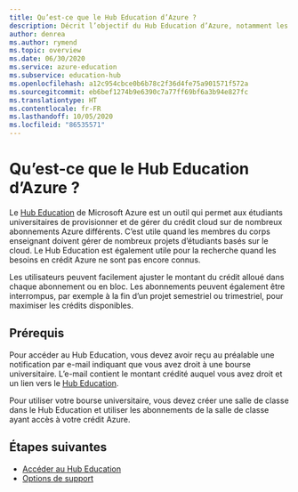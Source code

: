 ```yaml
---
title: Qu’est-ce que le Hub Education d’Azure ?
description: Décrit l’objectif du Hub Education d’Azure, notamment les prérequis et les options de support.
author: denrea
ms.author: rymend
ms.topic: overview
ms.date: 06/30/2020
ms.service: azure-education
ms.subservice: education-hub
ms.openlocfilehash: a12c954cbce0b6b78c2f36d4fe75a901571f572a
ms.sourcegitcommit: eb6bef1274b9e6390c7a77ff69bf6a3b94e827fc
ms.translationtype: HT
ms.contentlocale: fr-FR
ms.lasthandoff: 10/05/2020
ms.locfileid: "86535571"
---
```

# <a name="what-is-the-azure-education-hub"></a>Qu’est-ce que le Hub Education d’Azure ?

Le [Hub Education](https://portal.azure.com/#blade/Microsoft_Azure_Education/EducationMenuBlade/quickstart) de Microsoft Azure est un outil qui permet aux étudiants universitaires de provisionner et de gérer du crédit cloud sur de nombreux abonnements Azure différents. C’est utile quand les membres du corps enseignant doivent gérer de nombreux projets d’étudiants basés sur le cloud. Le Hub Education est également utile pour la recherche quand les besoins en crédit Azure ne sont pas encore connus.

Les utilisateurs peuvent facilement ajuster le montant du crédit alloué dans chaque abonnement ou en bloc. Les abonnements peuvent également être interrompus, par exemple à la fin d’un projet semestriel ou trimestriel, pour maximiser les crédits disponibles.

## <a name="prerequisites"></a>Prérequis

Pour accéder au Hub Education, vous devez avoir reçu au préalable une notification par e-mail indiquant que vous avez droit à une bourse universitaire. L’e-mail contient le montant crédité auquel vous avez droit et un lien vers le [Hub Education](https://aka.ms/startedu).

Pour utiliser votre bourse universitaire, vous devez créer une salle de classe dans le Hub Education et utiliser les abonnements de la salle de classe ayant accès à votre crédit Azure.

## <a name="next-steps"></a>Étapes suivantes

- [Accéder au Hub Education](access-education-hub.md)
- [Options de support](educator-service-desk.md)
